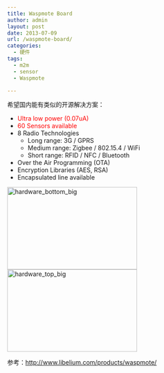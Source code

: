 ```yaml
---
title: Waspmote Board
author: admin
layout: post
date: 2013-07-09
url: /waspmote-board/
categories:
  - 硬件
tags:
  - m2m
  - sensor
  - Waspmote

---
```

希望国内能有类似的开源解决方案：

  * <span style="color: #ff0000;">Ultra low power (0.07uA)</span>
  * <span style="color: #ff0000;">60 Sensors available</span>
  * 8 Radio Technologies 
      * Long range: 3G / GPRS
      * Medium range: Zigbee / 802.15.4 / WiFi
      * Short range: RFID / NFC / Bluetooth
  * Over the Air Programming (OTA)
  * Encryption Libraries (AES, RSA)
  * Encapsulated line available

[<img class="alignnone size-medium wp-image-289" alt="hardware_bottom_big" src="http://www.goodmemory.cc/wp-content/uploads/2013/07/hardware_bottom_big-300x190.png" width="300" height="190" />][1] [<img class="alignnone size-medium wp-image-288" alt="hardware_top_big" src="http://www.goodmemory.cc/wp-content/uploads/2013/07/hardware_top_big-300x190.png" width="300" height="190" />][2]

参考：<http://www.libelium.com/products/waspmote/>

 [1]: http://www.goodmemory.cc/wp-content/uploads/2013/07/hardware_bottom_big.png
 [2]: http://www.goodmemory.cc/wp-content/uploads/2013/07/hardware_top_big.png